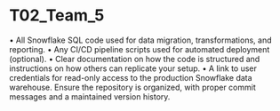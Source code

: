 # T02_Team_5

•	All Snowflake SQL code used for data migration, transformations, and reporting.
•	Any CI/CD pipeline scripts used for automated deployment (optional).
•	Clear documentation on how the code is structured and instructions on how others can replicate your setup.
•	A link to user credentials for read-only access to the production Snowflake data warehouse.
Ensure the repository is organized, with proper commit messages and a maintained version history.
